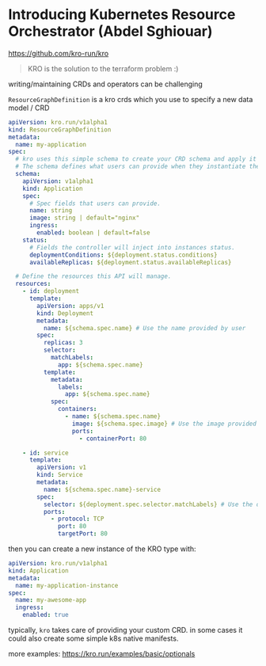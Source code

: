 # Introducing Kubernetes Resource Orchestrator (Abdel Sghiouar)

<https://github.com/kro-run/kro>

> KRO is the solution to the terraform problem :)

writing/maintaining CRDs and operators can be challenging

`ResourceGraphDefinition` is a kro crds which you use to specify a new data model / CRD

```yaml
apiVersion: kro.run/v1alpha1
kind: ResourceGraphDefinition
metadata:
  name: my-application
spec:
  # kro uses this simple schema to create your CRD schema and apply it
  # The schema defines what users can provide when they instantiate the RGD (create an instance).
  schema:
    apiVersion: v1alpha1
    kind: Application
    spec:
      # Spec fields that users can provide.
      name: string
      image: string | default="nginx"
      ingress:
        enabled: boolean | default=false
    status:
      # Fields the controller will inject into instances status.
      deploymentConditions: ${deployment.status.conditions}
      availableReplicas: ${deployment.status.availableReplicas}

  # Define the resources this API will manage.
  resources:
    - id: deployment
      template:
        apiVersion: apps/v1
        kind: Deployment
        metadata:
          name: ${schema.spec.name} # Use the name provided by user
        spec:
          replicas: 3
          selector:
            matchLabels:
              app: ${schema.spec.name}
          template:
            metadata:
              labels:
                app: ${schema.spec.name}
            spec:
              containers:
                - name: ${schema.spec.name}
                  image: ${schema.spec.image} # Use the image provided by user
                  ports:
                    - containerPort: 80

    - id: service
      template:
        apiVersion: v1
        kind: Service
        metadata:
          name: ${schema.spec.name}-service
        spec:
          selector: ${deployment.spec.selector.matchLabels} # Use the deployment selector
          ports:
            - protocol: TCP
              port: 80
              targetPort: 80
```

then you can create a new instance of the KRO type with:

```yaml
apiVersion: kro.run/v1alpha1
kind: Application
metadata:
  name: my-application-instance
spec:
  name: my-awesome-app
  ingress:
    enabled: true
```

typically, `kro` takes care of providing your custom CRD. in some cases it
could also create some simple k8s native manifests.

more examples: <https://kro.run/examples/basic/optionals>
